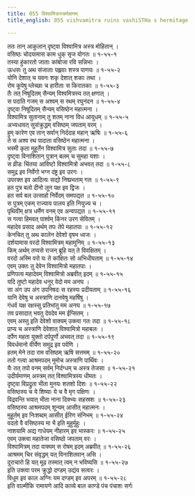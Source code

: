 ```yaml
---
title: 055 विश्वामित्रास्त्रमोक्षणम्
title_english: 055 vishvamitra ruins vashiSTHa s hermitage

---
```

ततः तान् आकुलान् दृष्ट्वा विश्वामित्र अस्त्र मोहितान् ।  
वसिष्ठः चोदयामास काम धुक् सृज योगतः ॥ १-५५-१  
तस्या हुंकारतो जाताः कांबोजा रवि सन्निभाः ।  
ऊधसः तु अथ संजाताः पह्लवाः शस्त्र पाणयः ॥ १-५५-२  
योनि देशात् च यवनः शकृ देशात् शकाः तथा ।  
रोम कूपेषु म्लेच्छाः च हारीताः स किरातकाः ॥ १-५५-३  
तैः तत् निषूदितम् सैन्यम् विश्वमित्रस्य तत् क्षणात् ।  
स पदाति गजम् स अश्वम् स रथम् रघुनंदन ॥ १-५५-४  
दृष्ट्वा निषूदितम् सैन्यम् वसिष्ठेन महात्मना ।  
विश्वामित्र सुतानाम् तु शतम् नाना विध आयुधम् ॥ १-५५-५  
अभ्यधावत् सुसंक्रुद्धम् वसिष्ठम् जपताम् वरम् ।  
हुम् कारेण एव तान् सर्वान् निर्ददाह महान् ऋषिः ॥ १-५५-६  
ते स अश्व रथ पादाता वसिष्ठेन महात्मना ।  
भस्मी कृता मुहूर्तेन विश्वामित्र सुताः तदा ॥ १-५५-७  
दृष्ट्वा विनाशितान् पुत्रान् बलम् च सुमहा यशाः ।  
स व्रीडः चिंतया आविष्टो विश्वामित्रो अभवत् तदा ॥ १-५५-८  
समुद्र इव निर्वेगो भग्न दंष्ट्र इव उरगः ।  
उपरक्त इव आदित्यः सद्यो निष्प्रभताम् गतः ॥ १-५५-९  
हत पुत्र बलो दीनो लून पक्ष इव द्विजः ।  
हत सर्व बल उत्साहो निर्वेदम् समपद्यत ॥ १-५५-१०  
स पुत्रम् एकम् राज्याय पालय इति नियुज्य च ।  
पृथिवीम् क्षत्र धर्मेण वनम् एव अन्वपद्यत ॥ १-५५-११  
स गत्वा हिमवत् पार्श्वम् किंनर उरग सेवितम् ।  
महादेव प्रसाद अर्थम् तपः तेपे महातपाः ॥ १-५५-१२  
केनचित् तु अथ कालेन देवेशो वृषभ ध्वजः ।  
दर्शयामास वरदो विश्वामित्रम् महामुनिम् ॥ १-५५-१३  
किम् अर्थम् तप्यसे राजन् ब्रूहि यत् ते विवक्षितम् ।  
वरदो अस्मि वरो यः ते कांक्षितः सो अभिधीयताम् ॥ १-५५-१४  
एवम् उक्तः तु देवेन विश्वामित्रो महातपाः ।  
प्रणिपत्य महादेवम् विश्वामित्रो अब्रवीत् इदम् ॥ १-५५-१५  
यदि तुष्टो महादेव धनुर् वेदो मम अनघ ।  
सा अंग उप अंग उपनिषदः स रहस्यः प्रदीयताम् ॥ १-५५-१६  
यानि देवेषु च अस्त्राणि दानवेषु महर्षिषु ।  
गंधर्व यक्ष रक्षस्सु प्रतिभांतु मम अनघ ॥ १-५५-१७  
तव प्रसादात् भवतु देवदेव मम ईप्सितम् ।  
एवम् अस्तु इति देवेशो वाक्यम् उक्त्वा गतः तदा ॥ १-५५-१८  
प्राप्य च अस्त्राणि देवेशात् विश्वामित्रो महाबलः ।  
दर्पेण महता युक्तो दर्पपूर्णो अभवत् तदा ॥ १-५५-१९  
विवर्धमानो वीर्येण समुद्र इव पर्वणि ।  
हतम् मेने तदा राम वसिष्ठम् ऋषि सत्तमम् ॥ १-५५-२०  
ततो गत्वा आश्रमपदम् मुमोच अस्त्राणि पार्थिवः ।  
यैः तत् तपो वनम् सर्वम् निर्दग्धम् च अस्त्र तेजसा ॥ १-५५-२१  
उदीर्यमाणम् अस्त्रम् तत् विश्वामित्रस्य धीमतः ।  
दृष्ट्वा विप्रद्रुता भीता मुनयः शतशो दिशः ॥ १-५५-२२  
वसिष्ठस्य च ये शिष्याः ये च वै मृग पक्षिणः ।  
विद्रवन्ति भयात् भीता नाना दिक्भ्यः सहस्रशः ॥ १-५५-२३  
वसिष्ठस्य आश्रमपदम् शून्यम् आसीत् महात्मनः ।  
मुहूर्तम् इव निःशब्दम् आसीत् ईरिण संनिभम् ॥ १-५५-२४  
वदतो वै वसिष्ठस्य मा भै इति मुहुर्मुहुः ।  
नाशयामि अद्य गाधेयम् नीहारम् इव भास्करः ॥ १-५५-२५  
एवम् उक्त्वा महातेजा वसिष्ठो जपताम् वरः ।  
विश्वामित्रम् तदा वाक्यम् स रोषम् इदम् अब्रवीत् ॥ १-५५-२६  
आश्रमम् चिर संवृद्धम् यत् विनाशितवान् असि ।  
दुराचारो हि यत् मूढ तस्मात् त्वम् न भविष्यसि ॥ १-५५-२७  
इति उक्त्वा परम क्रुद्धो दण्डम् उद्यंय सत्वरः ।  
विधूम इव काल अग्निः यम दण्डम् इव अपरम् ॥ १-५५-२८  
इति वाल्मीकि रामायणे आदि काव्ये बाल काण्डे पंच पंचाशः सर्गः